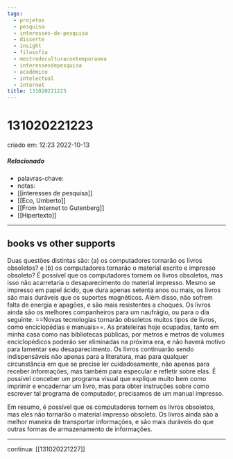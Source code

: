 ```yaml
---
tags:
  - projetos
  - pesquisa
  - interesses-de-pesquisa
  - disserte
  - insight
  - filosofia
  - mestredeculturacontemporanea
  - interessesdepesquisa
  - acadêmico
  - intelectual
  - internet
title: 131020221223
---
```


# 131020221223

criado em: 12:23 2022-10-13

##### Relacionado

- palavras-chave: 
- notas: 
- [[interesses de pesquisa]] 
- [[Eco, Umberto]]
- [[From Internet to Gutenberg]]
- [[Hipertexto]]

---

## books vs other supports

Duas questões distintas são: (a) os computadores tornarão os livros obsoletos? e (b) os computadores tornarão o material escrito e impresso obsoleto? É possível que os computadores tornem os livros obsoletos, mas isso não acarretaria o desaparecimento do material impresso. Mesmo se impresso em papel ácido, que dura apenas setenta anos ou mais, os livros são mais duráveis que os suportes magnéticos. Além disso, não sofrem falta de energia e apagões, e são mais resistentes a choques. Os livros ainda são os melhores companheiros para um naufrágio, ou para o dia seguinte. ==Novas tecnologias tornarão obsoletos muitos tipos de livros, como enciclopédias e manuais==. As prateleiras hoje ocupadas, tanto em minha casa como nas bibliotecas públicas, por metros e metros de volumes enciclopédicos poderão ser eliminadas na próxima era, e não haverá motivo para lamentar seu desaparecimento. Os livros continuarão sendo indispensáveis não apenas para a literatura, mas para qualquer circunstância em que se precise ler cuidadosamente, não apenas para receber informações, mas também para especular e refletir sobre elas. É possível conceber um programa visual que explique muito bem como imprimir e encadernar um livro, mas para obter instruções sobre como escrever tal programa de computador, precisamos de um manual impresso.

Em resumo, é possível que os computadores tornem os livros obsoletos, mas eles não tornarão o material impresso obsoleto. Os livros ainda são a melhor maneira de transportar informações, e são mais duráveis do que outras formas de armazenamento de informações.

---

continua: [[131020221227]]

